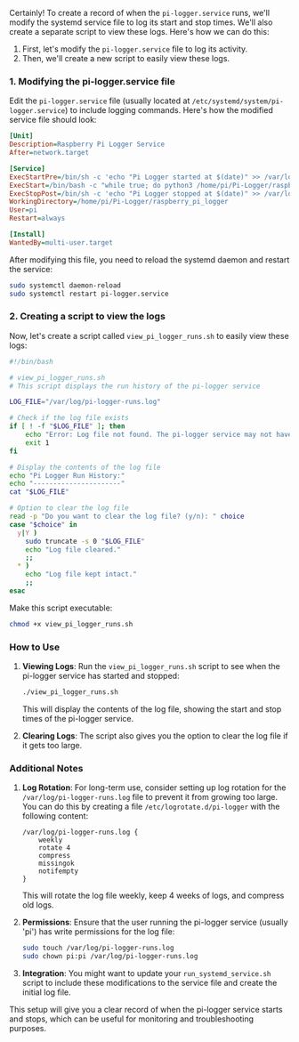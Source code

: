 Certainly! To create a record of when the `pi-logger.service` runs, we'll modify the systemd service file to log its start and stop times. We'll also create a separate script to view these logs. Here's how we can do this:

1. First, let's modify the `pi-logger.service` file to log its activity.
2. Then, we'll create a new script to easily view these logs.

### 1. Modifying the pi-logger.service file

Edit the `pi-logger.service` file (usually located at `/etc/systemd/system/pi-logger.service`) to include logging commands. Here's how the modified service file should look:

```ini
[Unit]
Description=Raspberry Pi Logger Service
After=network.target

[Service]
ExecStartPre=/bin/sh -c 'echo "Pi Logger started at $(date)" >> /var/log/pi-logger-runs.log'
ExecStart=/bin/bash -c "while true; do python3 /home/pi/Pi-Logger/raspberry_pi_logger/logger.py; sleep 5; done"
ExecStopPost=/bin/sh -c 'echo "Pi Logger stopped at $(date)" >> /var/log/pi-logger-runs.log'
WorkingDirectory=/home/pi/Pi-Logger/raspberry_pi_logger
User=pi
Restart=always

[Install]
WantedBy=multi-user.target
```

After modifying this file, you need to reload the systemd daemon and restart the service:

```bash
sudo systemctl daemon-reload
sudo systemctl restart pi-logger.service
```

### 2. Creating a script to view the logs

Now, let's create a script called `view_pi_logger_runs.sh` to easily view these logs:

```bash
#!/bin/bash

# view_pi_logger_runs.sh
# This script displays the run history of the pi-logger service

LOG_FILE="/var/log/pi-logger-runs.log"

# Check if the log file exists
if [ ! -f "$LOG_FILE" ]; then
    echo "Error: Log file not found. The pi-logger service may not have run yet."
    exit 1
fi

# Display the contents of the log file
echo "Pi Logger Run History:"
echo "----------------------"
cat "$LOG_FILE"

# Option to clear the log file
read -p "Do you want to clear the log file? (y/n): " choice
case "$choice" in 
  y|Y ) 
    sudo truncate -s 0 "$LOG_FILE"
    echo "Log file cleared."
    ;;
  * ) 
    echo "Log file kept intact."
    ;;
esac
```

Make this script executable:

```bash
chmod +x view_pi_logger_runs.sh
```

### How to Use

1. **Viewing Logs**: Run the `view_pi_logger_runs.sh` script to see when the pi-logger service has started and stopped:

   ```bash
   ./view_pi_logger_runs.sh
   ```

   This will display the contents of the log file, showing the start and stop times of the pi-logger service.

2. **Clearing Logs**: The script also gives you the option to clear the log file if it gets too large.

### Additional Notes

1. **Log Rotation**: For long-term use, consider setting up log rotation for the `/var/log/pi-logger-runs.log` file to prevent it from growing too large. You can do this by creating a file `/etc/logrotate.d/pi-logger` with the following content:

   ```
   /var/log/pi-logger-runs.log {
       weekly
       rotate 4
       compress
       missingok
       notifempty
   }
   ```

   This will rotate the log file weekly, keep 4 weeks of logs, and compress old logs.

2. **Permissions**: Ensure that the user running the pi-logger service (usually 'pi') has write permissions for the log file:

   ```bash
   sudo touch /var/log/pi-logger-runs.log
   sudo chown pi:pi /var/log/pi-logger-runs.log
   ```

3. **Integration**: You might want to update your `run_systemd_service.sh` script to include these modifications to the service file and create the initial log file.

This setup will give you a clear record of when the pi-logger service starts and stops, which can be useful for monitoring and troubleshooting purposes.